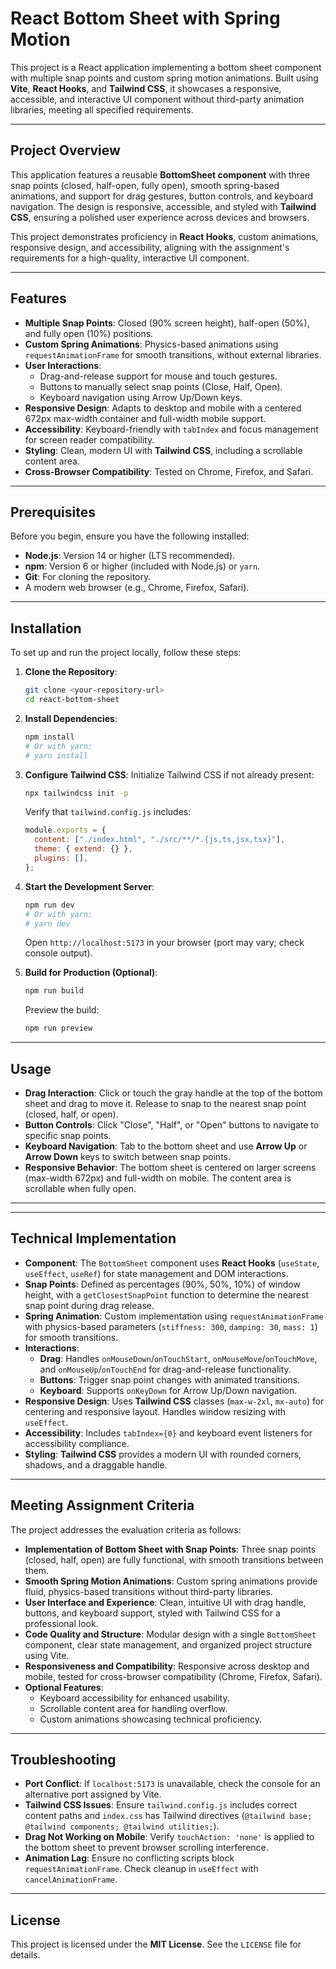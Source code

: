 # React Bottom Sheet with Spring Motion

This project is a React application implementing a bottom sheet component with multiple snap points and custom spring motion animations. Built using **Vite**, **React Hooks**, and **Tailwind CSS**, it showcases a responsive, accessible, and interactive UI component without third-party animation libraries, meeting all specified requirements.

---

## Project Overview

This application features a reusable **BottomSheet component** with three snap points (closed, half-open, fully open), smooth spring-based animations, and support for drag gestures, button controls, and keyboard navigation. The design is responsive, accessible, and styled with **Tailwind CSS**, ensuring a polished user experience across devices and browsers.

This project demonstrates proficiency in **React Hooks**, custom animations, responsive design, and accessibility, aligning with the assignment's requirements for a high-quality, interactive UI component.

---

## Features

* **Multiple Snap Points**: Closed (90% screen height), half-open (50%), and fully open (10%) positions.
* **Custom Spring Animations**: Physics-based animations using `requestAnimationFrame` for smooth transitions, without external libraries.
* **User Interactions**:
    * Drag-and-release support for mouse and touch gestures.
    * Buttons to manually select snap points (Close, Half, Open).
    * Keyboard navigation using Arrow Up/Down keys.
* **Responsive Design**: Adapts to desktop and mobile with a centered 672px max-width container and full-width mobile support.
* **Accessibility**: Keyboard-friendly with `tabIndex` and focus management for screen reader compatibility.
* **Styling**: Clean, modern UI with **Tailwind CSS**, including a scrollable content area.
* **Cross-Browser Compatibility**: Tested on Chrome, Firefox, and Safari.

---

## Prerequisites

Before you begin, ensure you have the following installed:

* **Node.js**: Version 14 or higher (LTS recommended).
* **npm**: Version 6 or higher (included with Node.js) or `yarn`.
* **Git**: For cloning the repository.
* A modern web browser (e.g., Chrome, Firefox, Safari).

---

## Installation

To set up and run the project locally, follow these steps:

1.  **Clone the Repository**:
    ```bash
    git clone <your-repository-url>
    cd react-bottom-sheet
    ```

2.  **Install Dependencies**:
    ```bash
    npm install
    # Or with yarn:
    # yarn install
    ```

3.  **Configure Tailwind CSS**: Initialize Tailwind CSS if not already present:
    ```bash
    npx tailwindcss init -p
    ```
    Verify that `tailwind.config.js` includes:
    ```javascript
    module.exports = {
      content: ["./index.html", "./src/**/*.{js,ts,jsx,tsx}"],
      theme: { extend: {} },
      plugins: [],
    };
    ```

4.  **Start the Development Server**:
    ```bash
    npm run dev
    # Or with yarn:
    # yarn dev
    ```
    Open `http://localhost:5173` in your browser (port may vary; check console output).

5.  **Build for Production (Optional)**:
    ```bash
    npm run build
    ```
    Preview the build:
    ```bash
    npm run preview
    ```

---

## Usage

* **Drag Interaction**: Click or touch the gray handle at the top of the bottom sheet and drag to move it. Release to snap to the nearest snap point (closed, half, or open).
* **Button Controls**: Click "Close", "Half", or "Open" buttons to navigate to specific snap points.
* **Keyboard Navigation**: Tab to the bottom sheet and use **Arrow Up** or **Arrow Down** keys to switch between snap points.
* **Responsive Behavior**: The bottom sheet is centered on larger screens (max-width 672px) and full-width on mobile. The content area is scrollable when fully open.

---
---

## Technical Implementation

* **Component**: The `BottomSheet` component uses **React Hooks** (`useState`, `useEffect`, `useRef`) for state management and DOM interactions.
* **Snap Points**: Defined as percentages (90%, 50%, 10%) of window height, with a `getClosestSnapPoint` function to determine the nearest snap point during drag release.
* **Spring Animation**: Custom implementation using `requestAnimationFrame` with physics-based parameters (`stiffness: 300`, `damping: 30`, `mass: 1`) for smooth transitions.
* **Interactions**:
    * **Drag**: Handles `onMouseDown`/`onTouchStart`, `onMouseMove`/`onTouchMove`, and `onMouseUp`/`onTouchEnd` for drag-and-release functionality.
    * **Buttons**: Trigger snap point changes with animated transitions.
    * **Keyboard**: Supports `onKeyDown` for Arrow Up/Down navigation.
* **Responsive Design**: Uses **Tailwind CSS** classes (`max-w-2xl`, `mx-auto`) for centering and responsive layout. Handles window resizing with `useEffect`.
* **Accessibility**: Includes `tabIndex={0}` and keyboard event listeners for accessibility compliance.
* **Styling**: **Tailwind CSS** provides a modern UI with rounded corners, shadows, and a draggable handle.

---

## Meeting Assignment Criteria

The project addresses the evaluation criteria as follows:

* **Implementation of Bottom Sheet with Snap Points**: Three snap points (closed, half, open) are fully functional, with smooth transitions between them.
* **Smooth Spring Motion Animations**: Custom spring animations provide fluid, physics-based transitions without third-party libraries.
* **User Interface and Experience**: Clean, intuitive UI with drag handle, buttons, and keyboard support, styled with Tailwind CSS for a professional look.
* **Code Quality and Structure**: Modular design with a single `BottomSheet` component, clear state management, and organized project structure using Vite.
* **Responsiveness and Compatibility**: Responsive across desktop and mobile, tested for cross-browser compatibility (Chrome, Firefox, Safari).
* **Optional Features**:
    * Keyboard accessibility for enhanced usability.
    * Scrollable content area for handling overflow.
    * Custom animations showcasing technical proficiency.

---

## Troubleshooting

* **Port Conflict**: If `localhost:5173` is unavailable, check the console for an alternative port assigned by Vite.
* **Tailwind CSS Issues**: Ensure `tailwind.config.js` includes correct content paths and `index.css` has Tailwind directives (`@tailwind base; @tailwind components; @tailwind utilities;`).
* **Drag Not Working on Mobile**: Verify `touchAction: 'none'` is applied to the bottom sheet to prevent browser scrolling interference.
* **Animation Lag**: Ensure no conflicting scripts block `requestAnimationFrame`. Check cleanup in `useEffect` with `cancelAnimationFrame`.

---

## License

This project is licensed under the **MIT License**. See the `LICENSE` file for details.